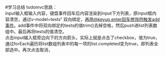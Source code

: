 #学习总结
todomvc思路：    
input输入框输入内容，键盘事件回车后内容渲染到input下方列表，原input框内容清空，通过v-model=tests“ 双向绑定，再用@keyup.enter回车修饰符触发add事件。add事件中将双向绑定的tests的值trim()去掉空格，然后push进list列表数组中。最后再将tests的值清空。     
点击input输入框旁边向下的方向箭头，实际上就是点击了checkbox，值为true，通过forEach遍历将list数组列表中的每一项的list.completed变为true，即列表全部选中。再次点击取消，